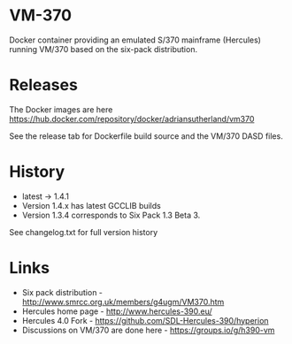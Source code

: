 # VM-370
Docker container providing an emulated S/370 mainframe (Hercules) running VM/370 based on the six-pack distribution.

# Releases
The Docker images are here
    https://hub.docker.com/repository/docker/adriansutherland/vm370

See the release tab for Dockerfile build source and the VM/370 DASD files.

# History
- latest -> 1.4.1
- Version 1.4.x has latest GCCLIB builds
- Version 1.3.4 corresponds to Six Pack 1.3 Beta 3.

See changelog.txt for full version history

# Links
- Six pack distribution - http://www.smrcc.org.uk/members/g4ugm/VM370.htm
- Hercules home page - http://www.hercules-390.eu/
- Hercules 4.0 Fork - https://github.com/SDL-Hercules-390/hyperion
- Discussions on VM/370 are done here - https://groups.io/g/h390-vm
